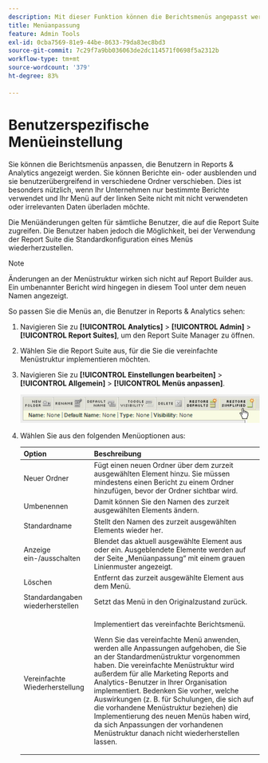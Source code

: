 ```yaml
---
description: Mit dieser Funktion können die Berichtsmenüs angepasst werden, die einem Benutzer in Reports & Analytics angezeigt werden. Sie können Berichte ein- oder ausblenden und sie benutzerübergreifend in verschiedene Ordner verschieben. Diese Funktion ist besonders dann nützlich, wenn in Ihrem Unternehmen nur bestimmte Berichte genutzt werden und das linke Menü nicht mit ungenutzten oder irrelevanten Daten überladen werden soll.
title: Menüanpassung
feature: Admin Tools
exl-id: 0cba7569-81e9-44be-8633-79da83ec8bd3
source-git-commit: 7c29f7a9bb036063de2dc114571f0698f5a2312b
workflow-type: tm+mt
source-wordcount: '379'
ht-degree: 83%

---
```


# Benutzerspezifische Menüeinstellung

Sie können die Berichtsmenüs anpassen, die Benutzern in Reports &amp; Analytics angezeigt werden. Sie können Berichte ein- oder ausblenden und sie benutzerübergreifend in verschiedene Ordner verschieben. Dies ist besonders nützlich, wenn Ihr Unternehmen nur bestimmte Berichte verwendet und Ihr Menü auf der linken Seite nicht mit nicht verwendeten oder irrelevanten Daten überladen möchte.

Die Menüänderungen gelten für sämtliche Benutzer, die auf die Report Suite zugreifen. Die Benutzer haben jedoch die Möglichkeit, bei der Verwendung der Report Suite die Standardkonfiguration eines Menüs wiederherzustellen.

>[!NOTE]
>
>Änderungen an der Menüstruktur wirken sich nicht auf Report Builder aus. Ein umbenannter Bericht wird hingegen in diesem Tool unter dem neuen Namen angezeigt.

So passen Sie die Menüs an, die Benutzer in Reports &amp; Analytics sehen:

1. Navigieren Sie zu **[!UICONTROL Analytics]** > **[!UICONTROL Admin]** > **[!UICONTROL Report Suites]**, um den Report Suite Manager zu öffnen.
1. Wählen Sie die Report Suite aus, für die Sie die vereinfachte Menüstruktur implementieren möchten.
1. Navigieren Sie zu **[!UICONTROL Einstellungen bearbeiten]** > **[!UICONTROL Allgemein]** > **[!UICONTROL Menüs anpassen]**.

   ![Menüanpassungsoptionen](assets/restore-simplified.png)

1. Wählen Sie aus den folgenden Menüoptionen aus:

   | Option | Beschreibung |
   |--- |--- |
   | Neuer Ordner | Fügt einen neuen Ordner über dem zurzeit ausgewählten Element hinzu. Sie müssen mindestens einen Bericht zu einem Ordner hinzufügen, bevor der Ordner sichtbar wird. |
   | Umbenennen | Damit können Sie den Namen des zurzeit ausgewählten Elements ändern. |
   | Standardname | Stellt den Namen des zurzeit ausgewählten Elements wieder her. |
   | Anzeige ein-/ausschalten | Blendet das aktuell ausgewählte Element aus oder ein. Ausgeblendete Elemente werden auf der Seite „Menüanpassung“ mit einem grauen Linienmuster angezeigt. |
   | Löschen | Entfernt das zurzeit ausgewählte Element aus dem Menü. |
   | Standardangaben wiederherstellen | Setzt das Menü in den Originalzustand zurück. |
   | Vereinfachte Wiederherstellung | <p>Implementiert das vereinfachte Berichtsmenü.</p><p>Wenn Sie das vereinfachte Menü anwenden, werden alle Anpassungen aufgehoben, die Sie an der Standardmenüstruktur vorgenommen haben. Die vereinfachte Menüstruktur wird außerdem für alle Marketing Reports and Analytics-Benutzer in Ihrer Organisation implementiert. Bedenken Sie vorher, welche Auswirkungen (z. B. für Schulungen, die sich auf die vorhandene Menüstruktur beziehen) die Implementierung des neuen Menüs haben wird, da sich Anpassungen der vorhandenen Menüstruktur danach nicht wiederherstellen lassen.</p> |
